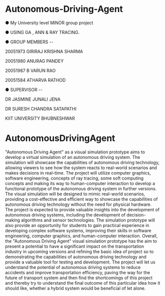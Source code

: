 # Autonomous-Driving-Agent

● My University level MINOR group project 


● USING GA , ANN & RAY TRACING. 



● GROUP MEMBERS --


20051973 GIRIRAJ KRISHNA SHARMA

20051980 ANURAG PANDEY

20051987 B VARUN RAO

20051584 ATHARVA RATHOD



● SUPERVISOR --


DR JASMINE JUNALI JENA 

DR SURESH CHANDRA SATAPATHI

KIIT UNIVERSITY BHUBNESHWAR

# AutonomousDrivingAgent

"Autonomous Driving Agent" as a visual simulation prototype aims to develop a virtual simulation of an autonomous driving system. The simulation will showcase the capabilities of autonomous driving technology, allowing viewers to see how the system reacts to real-world scenarios and makes decisions in real-time.
The project will utilize computer graphics, software engineering, concepts of ray tracing, some soft computing concepts and making its way to human-computer interaction to develop a functional prototype of the autonomous driving system in further versions. The visual simulation will be designed to mimic real-world scenarios, providing a cost-effective and efficient way to showcase the capabilities of autonomous driving technology without the need for physical hardware.
The project is expected to provide valuable insights into the development of autonomous driving systems, including the development of decision-making algorithms and sensor technologies. The simulation prototype will also provide an opportunity for students to gain practical experience in developing complex software systems, improving their skills in software engineering, computer graphics, and human-computer interaction.
Overall, the "Autonomous Driving Agent" visual simulation prototype has the aim to present a potential to have a significant impact on the transportation industry in upcoming versions and refining the basic idea of project so to demonstrating the capabilities of autonomous driving technology and provide a valuable tool for testing and development. The project will let us understand the potential of autonomous driving systems to reduce accidents and improve transportation efficiency, paving the way for the future of transport system and then find the shortcomings of this project and thereby try to understand the final outcome of this particular idea how it should like, whether a hybrid system would be beneficial of let alone.

